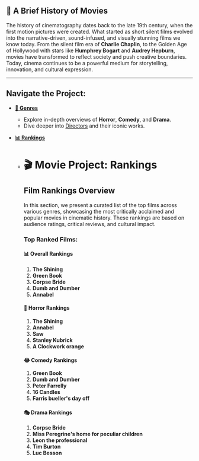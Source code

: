 ## 🎥 A Brief History of Movies

The history of cinematography dates back to the late 19th century, when the first motion pictures were created. What started as short silent films evolved into the narrative-driven, sound-infused, and visually stunning films we know today. From the silent film era of **Charlie Chaplin**, to the Golden Age of Hollywood with stars like **Humphrey Bogart** and **Audrey Hepburn**, movies have transformed to reflect society and push creative boundaries. Today, cinema continues to be a powerful medium for storytelling, innovation, and cultural expression.

---

## Navigate the Project:

- **[📂 Genres](./genres2.md)**
    - Explore in-depth overviews of **Horror**, **Comedy**, and **Drama**.
    - Dive deeper into [Directors](./directors.md) and their iconic works.
    
- **[📊 Rankings](./home.md)**
    - # 🎬 Movie Project: Rankings

        ## Film Rankings Overview

        In this section, we present a curated list of the top films across various genres, showcasing the most critically acclaimed and popular movies in cinematic history. These rankings are based on audience ratings, critical reviews, and cultural impact.

        ### Top Ranked Films:

        #### 📊 Overall Rankings
        1. **The Shining**  
        2. **Green Book**  
        3. **Corpse Bride**  
        4. **Dumb and Dumber**  
        5. **Annabel**  

        #### 👻 Horror Rankings
        1. **The Shining**  
        2. **Annabel**  
        3. **Saw**  
        4. **Stanley Kubrick**  
        5. **A Clockwork orange**  

        #### 😂 Comedy Rankings
        1. **Green Book**  
        2. **Dumb and Dumber** 
        3. **Peter Farrelly** 
        4. **16 Candles**
        5. **Farris bueller's day off**

        #### 🎭 Drama Rankings
        1. **Corpse Bride** 
        2. **Miss Peregrine's home for peculiar children**  
        3. **Leon the professional**
        4. **Tim Burton**
        5. **Luc Besson** 
